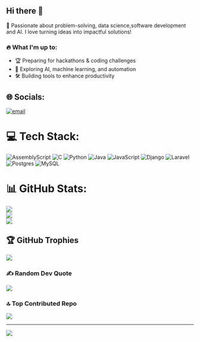 ## Hi there 👋

🚀 Passionate about problem-solving, data science,software development  and  AI. I love turning ideas into impactful solutions!  

### 🔥 What I'm up to:  
- 🏆 Preparing for hackathons & coding challenges  
- 🤖 Exploring AI, machine learning, and automation  
- 🛠️ Building tools to enhance productivity   

## 🌐 Socials:
[![email](https://img.shields.io/badge/Email-D14836?logo=gmail&logoColor=white)](mailto:maissakaciaissa@gmail.com) 

# 💻 Tech Stack:
![AssemblyScript](https://img.shields.io/badge/assembly%20script-%23000000.svg?style=for-the-badge&logo=assemblyscript&logoColor=white) ![C](https://img.shields.io/badge/c-%2300599C.svg?style=for-the-badge&logo=c&logoColor=white) ![Python](https://img.shields.io/badge/python-3670A0?style=for-the-badge&logo=python&logoColor=ffdd54) ![Java](https://img.shields.io/badge/java-%23ED8B00.svg?style=for-the-badge&logo=openjdk&logoColor=white) ![JavaScript](https://img.shields.io/badge/javascript-%23323330.svg?style=for-the-badge&logo=javascript&logoColor=%23F7DF1E) ![Django](https://img.shields.io/badge/django-%23092E20.svg?style=for-the-badge&logo=django&logoColor=white) ![Laravel](https://img.shields.io/badge/laravel-%23FF2D20.svg?style=for-the-badge&logo=laravel&logoColor=white) ![Postgres](https://img.shields.io/badge/postgres-%23316192.svg?style=for-the-badge&logo=postgresql&logoColor=white) ![MySQL](https://img.shields.io/badge/mysql-4479A1.svg?style=for-the-badge&logo=mysql&logoColor=white)
# 📊 GitHub Stats:
![](https://github-readme-stats.vercel.app/api?username=maissakaciaissa&theme=radical&hide_border=false&include_all_commits=false&count_private=false)<br/>
![](https://nirzak-streak-stats.vercel.app/?user=maissakaciaissa&theme=radical&hide_border=false)<br/>
![](https://github-readme-stats.vercel.app/api/top-langs/?username=maissakaciaissa&theme=radical&hide_border=false&include_all_commits=false&count_private=false&layout=compact)

## 🏆 GitHub Trophies
![](https://github-profile-trophy.vercel.app/?username=maissakaciaissa&theme=radical&no-frame=true&no-bg=true&margin-w=4)

### ✍️ Random Dev Quote
![](https://quotes-github-readme.vercel.app/api?type=horizontal&theme=radical)

### 🔝 Top Contributed Repo
![](https://github-contributor-stats.vercel.app/api?username=maissakaciaissa&limit=5&theme=radical&combine_all_yearly_contributions=true)

---
[![](https://visitcount.itsvg.in/api?id=maissakaciaissa&icon=4&color=0)](https://visitcount.itsvg.in)

<!-- Proudly created with GPRM ( https://gprm.itsvg.in ) -->
